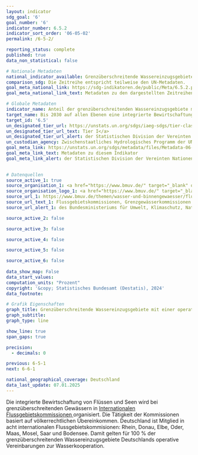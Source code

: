 ```yaml
---
layout: indicator    
sdg_goal: '6'    
goal_number: '6'    
indicator_number: 6.5.2    
indicator_sort_order: '06-05-02'    
permalink: /6-5-2/    

reporting_status: complete    
published: true    
data_non_statistical: false    

# Nationale Metadaten    
national_indicator_available: Grenzüberschreitende Wassereinzugsgebiete mit einer operativen Vereinbarung zur Wasserkooperation    
comparison_sdg: Die Zeitreihe entspricht teilweise den UN-Metadaten.    
goal_meta_national_link: https://sdg-indikatoren.de/public/Meta/6.5.2.pdf
goal_meta_national_link_text: Metadaten zu den dargestellten Zeitreihen    

# Globale Metadaten    
indicator_name: Anteil der grenzüberschreitenden Wassereinzugsgebiete mit einer operativen Vereinbarung zur Wasserkooperation    
target_name: Bis 2030 auf allen Ebenen eine integrierte Bewirtschaftung der Wasserressourcen umsetzen, gegebenenfalls auch mittels grenzüberschreitender Zusammenarbeit    
target_id: '6.5'    
un_designated_tier_url: https://unstats.un.org/sdgs/iaeg-sdgs/tier-classification/'    
un_designated_tier_url_text: Tier I</a>    
un_designated_tier_url_alert: der Statistischen Division der Vereinten Nationen    
un_custodian_agency: Zwischenstaatliches Hydrologisches Programm der UNESCO (UNESCO-IHP)<br>Wirtschaftskommission für Europa der Vereinten Nationen (UNECE)    
goal_meta_link: https://unstats.un.org/sdgs/metadata/files/Metadata-06-05-02.pdf    
goal_meta_link_text: Metadaten zu diesem Indikator    
goal_meta_link_alert: der Statistischen Division der Vereinten Nationen    
    

# Datenquellen
source_active_1: true
source_organisation_1: <a href="https://www.bmuv.de/" target="_blank" onclick="return confirm_alert('des Bundesministeriums für Umwelt, Klimaschutz, Naturschutz und nukleare Sicherheit','De');" title="Klicken Sie hier um zur Website der Organisation Bundesministerium für Umwelt, Klimaschutz, Naturschutz und nukleare Sicherheit (BMUKN) zu gelangen."> Bundesministerium für Umwelt, Klimaschutz, Naturschutz und nukleare Sicherheit (BMUKN) </a>
source_organisation_logo_1: <a href="https://www.bmuv.de/" target="_blank" onclick="return confirm_alert('des Bundesministeriums für Umwelt, Klimaschutz, Naturschutz und nukleare Sicherheit','De');"><img src="https://sdg-indikatoren.de/public/OrgImgDe/bmukn.png" alt="Logo bmukn" style="height:60px; width:148px"/></a>
source_url_1: https://www.bmuv.de/themen/wasser-und-binnengewaesser/fluesse-und-seen/flussgebietskommission
source_url_text_1: Flussgebietskommissionen, Grenzgewässerkommissionen und Flussgebietsgemeinschaften
source_url_alert_1: des Bundesministeriums für Umwelt, Klimaschutz, Naturschutz und nukleare Sicherheit

source_active_2: false

source_active_3: false

source_active_4: false

source_active_5: false

source_active_6: false
    
data_show_map: False    
data_start_values:     
computation_units: "Prozent"    
copyright: '&copy; Statistisches Bundesamt (Destatis), 2024'    
data_footnote:     

# Grafik Eigenschaften    
graph_title: Grenzüberschreitende Wassereinzugsgebiete mit einer operativen Vereinbarung zur Wasserkooperation
graph_subtitle:     
graph_type: line    

show_line: true
span_gaps: true

precision:
  - decimals: 0    

previous: 6-5-1    
next: 6-6-1    

national_geographical_coverage: Deutschland    
data_last_update: 07.01.2025    
---
```



Die integrierte Bewirtschaftung von Flüssen und Seen wird bei grenzüberschreitenden Gewässern in <a  href="https://www.bmuv.de/themen/wasser-und-binnengewaesser/fluesse-und-seen/flussgebietskommission" target="_blank" onclick="return confirm_alert('des BMUKN','De');">Internationalen Flussgebietskommissionen </a> organisiert. Die Tätigkeit der Kommissionen basiert auf völkerrechtlichen Übereinkommen. Deutschland ist Mitglied in acht internationalen Flussgebietskommisionen: Rhein, Donau, Elbe, Oder, Maas, Mosel, Saar und Bodensee. Damit gelten für 100 % der grenzüberschreitenden Wassereinzugsgebiete Deutschlands operative Vereinbarungen zur Wasserkooperation.